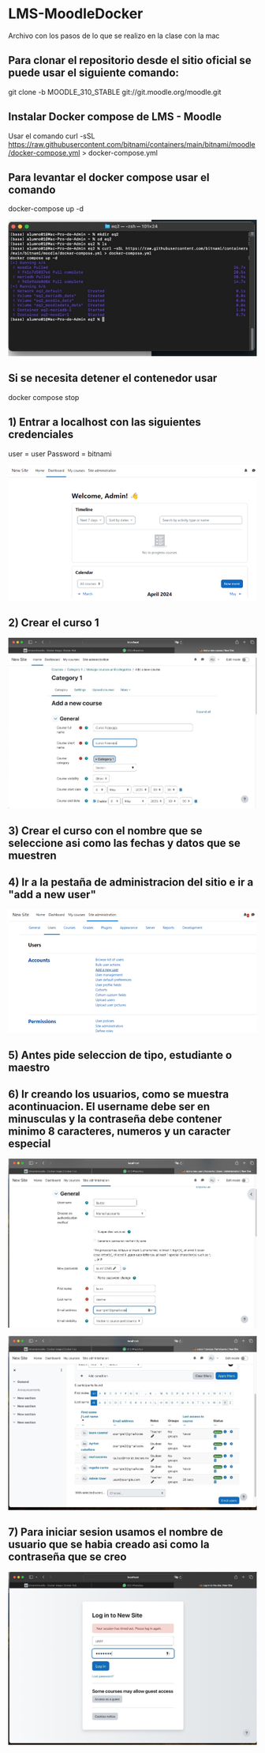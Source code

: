# LMS-MoodleDocker
Archivo con los pasos de lo que se realizo en la clase con la mac

## Para clonar el repositorio desde el sitio oficial se puede usar el siguiente comando:
git clone -b MOODLE_310_STABLE git://git.moodle.org/moodle.git

## Instalar Docker compose de LMS - Moodle
Usar el comando
curl -sSL https://raw.githubusercontent.com/bitnami/containers/main/bitnami/moodle/docker-compose.yml > docker-compose.yml

## Para levantar el docker compose usar el comando
docker-compose up -d

![(imgs/1.jpeg)](https://github.com/AyrtonCV/LMS-MoodleDocker/blob/026e8b2351c43a413b03652ae95c115e9b1f9010/imgs/1.jpeg)

## Si se necesita detener el contenedor usar
docker compose stop

## 1) Entrar a localhost con las siguientes credenciales
user = user 
Password = bitnami

![(imgs/2.png)](https://github.com/AyrtonCV/LMS-MoodleDocker/blob/026e8b2351c43a413b03652ae95c115e9b1f9010/imgs/2.png)

## 2) Crear el curso 1

![(imgs/4.png)](https://github.com/AyrtonCV/LMS-MoodleDocker/blob/6798c87a7ec2f28e5a56d65d555ce1d53115a4b2/imgs/4.jpeg)

## 3) Crear el curso con el nombre que se seleccione asi como las fechas y datos que se muestren

## 4) Ir a la pestaña de administracion del sitio e ir a "add a new user"

![(imgs/3.png)](https://github.com/AyrtonCV/LMS-MoodleDocker/blob/7a210bd997d9ac4a0f4f5d403410aea6b4121169/imgs/3.png)

## 5) Antes pide seleccion de tipo, estudiante o maestro
## 6) Ir creando los usuarios, como se muestra acontinuacion. El username debe ser en minusculas y la contraseña debe contener minimo 8 caracteres, numeros y un caracter especial

![(imgs/5.png)](https://github.com/AyrtonCV/LMS-MoodleDocker/blob/a852ca1bb8afb84672dcbc1d5cba189fd143ac61/imgs/5.jpeg)

![(imgs/7.png)](https://github.com/AyrtonCV/LMS-MoodleDocker/blob/a852ca1bb8afb84672dcbc1d5cba189fd143ac61/imgs/7.jpeg)

## 7) Para iniciar sesion usamos el nombre de usuario que se habia creado asi como la contraseña que se creo

![(imgs/9.png)](https://github.com/AyrtonCV/LMS-MoodleDocker/blob/5ff6d8653748fd3ff97868326d83bf0946747d0a/imgs/9.jpeg)